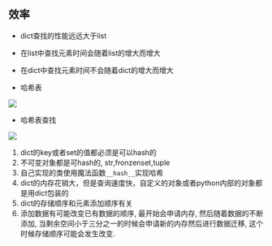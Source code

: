 ## 效率
- dict查找的性能远远大于list
- 在list中查找元素时间会随着list的增大而增大
- 在dict中查找元素时间不会随着dict的增大而增大

- 哈希表

![](http://qiniu.rearib.top/FkAaL7P2cDUdEPyd812DzGZLAGMC)

- 哈希表查找

![](http://qiniu.rearib.top/FgfZpFaH8FB0mtw5sHchevL0TrUA)


1. dict的key或者set的值都必须是可以hash的
2. 不可变对象都是可hash的, str,fronzenset,tuple
3. 自己实现的类使用魔法函数`__hash__`实现哈希
4. dict的内存花销大，但是查询速度快，自定义的对象或者python内部的对象都是用dict包装的
5. dict的存储顺序和元素添加顺序有关
6. 添加数据有可能改变已有数据的顺序, 最开始会申请内存, 然后随着数据的不断添加, 当剩余空间小于三分之一的时候会申请新的内存然后进行数据迁移, 这个时候存储顺序可能会发生改变.